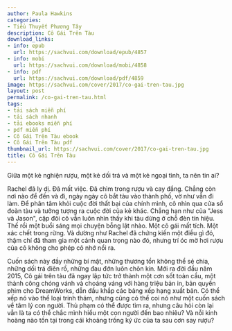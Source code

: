 ```yaml
---
author: Paula Hawkins
categories:
- Tiểu Thuyết Phương Tây
description: Cô Gái Trên Tàu
download_links:
- info: epub
  url: https://sachvui.com/download/epub/4857
- info: mobi
  url: https://sachvui.com/download/mobi/4858
- info: pdf
  url: https://sachvui.com/download/pdf/4859
image: https://sachvui.com/cover/2017/co-gai-tren-tau.jpg
layout: post
permalink: /co-gai-tren-tau.html
tags:
- tải sách miễn phí
- tải sách nhanh
- tải ebooks miễn phí
- pdf miễn phí
- Cô Gái Trên Tàu ebook
- Cô Gái Trên Tàu pdf
thumbnail_url: https://sachvui.com/cover/2017/co-gai-tren-tau.jpg
title: Cô Gái Trên Tàu
---
```


 <div class="item-desc text-justify"> <p>Giữa một kẻ nghiện rượu, một kẻ dối trá và một kẻ ngoại tình, ta nên tin ai?</p><p>Rachel đã ly dị. Đã mất việc. Đã chìm trong rượu và cay đắng. Chẳng còn nơi nào để đến và đi, ngày ngày cô bắt tàu vào thành phố, vờ như vẫn đi làm. Để phân tâm khỏi cuộc đời thất bại của chính mình, cô nhìn qua cửa sổ đoàn tàu và tưởng tượng ra cuộc đời của kẻ khác. Chẳng hạn như của "Jess và Jason", cặp đôi cô vẫn luôn nhìn thấy khi tàu dừng ở chỗ đèn tín hiệu. Thế rồi một buổi sáng mọi chuyện bỗng lật nhào. Một cô gái mất tích. Một xác chết trong rừng. Và dường như Rachel đã chứng kiến một điều gì đó, thậm chí đã tham gia một cảnh quan trọng nào đó, nhưng trí óc mờ hơi rượu của cô không cho phép cô nhớ nổi ra.</p><p>Cuốn sách này đầy những bí mật, những thương tổn không thể sẻ chia, những dối trá điên rồ, những đau đớn luôn chôn kín. Mới ra đời đầu năm 2015, Cô gái trên tàu đã ngay lập tức trở thành một cơn sốt toàn cầu, một thành công chóng vánh và choáng váng với hàng triệu bản in, bản quyền phim cho DreamWorks, dẫn đầu khắp các bảng xếp hạng xuẩt bản. Có thể xếp nó vào thể loại trinh thám, nhưng cũng có thể coi nó như một cuốn sách về tâm lý con người. Thủ phạm có thể được tìm ra, nhưng câu hỏi còn lại vẫn là ta có thể chắc mình hiểu một con người đến bao nhiêu? Và nỗi kinh hoàng nào tồn tại trong cái khoảng trống ký ức của ta sau cơn say rượu?</p> </div>
